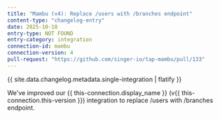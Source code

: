 ```yaml
---
title: "Mambu (v4): Replace /users with /branches endpoint"
content-type: "changelog-entry"
date: 2025-10-10
entry-type: NOT FOUND
entry-category: integration
connection-id: mambu
connection-version: 4
pull-request: "https://github.com/singer-io/tap-mambu/pull/133"
---
```

{{ site.data.changelog.metadata.single-integration | flatify }}

We've improved our {{ this-connection.display_name }} (v{{ this-connection.this-version }}) integration to replace /users with /branches endpoint.